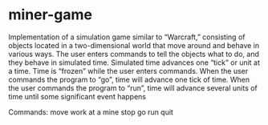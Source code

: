 # miner-game

Implementation of a simulation game similar to “Warcraft,” consisting of objects located in a two-dimensional world that move around and behave in various ways. The user enters commands to tell the objects what to do, and they behave in simulated time. Simulated time advances one “tick” or unit at a time. Time is “frozen” while the user enters commands. When the user commands the program to “go”, time will advance one tick of time. When the user commands the program to “run”, time will advance several units of time until some significant event happens 

Commands:
move
work at a mine
stop
go
run
quit
